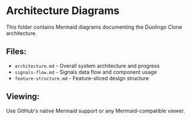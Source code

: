 # Architecture Diagrams

This folder contains Mermaid diagrams documenting the Duolingo Clone architecture.

## Files:
- `architecture.md` - Overall system architecture and progress
- `signals-flow.md` - Signals data flow and component usage  
- `feature-structure.md` - Feature-sliced design structure

## Viewing:
Use GitHub's native Mermaid support or any Mermaid-compatible viewer.